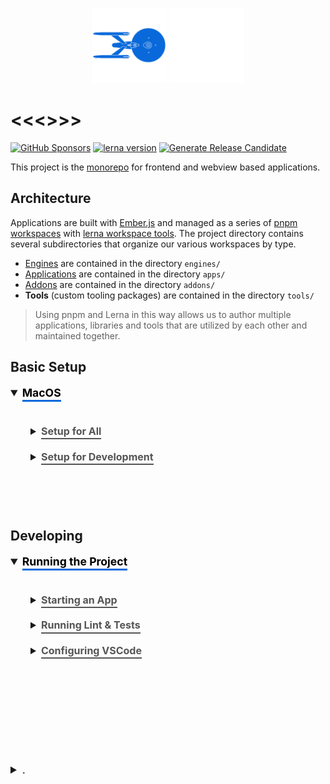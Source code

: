 <p align="center">
  <picture>
  <source
    srcset="./NCC-1701-a.svg"
    media="(prefers-color-scheme: dark)"
  />
  <source
    srcset="./NCC-1701-a-blue.svg"
    media="(prefers-color-scheme: light)"
  />
  <img
    class="project-logo"
    src="./NCC-1701-a-blue.svg#gh-light-mode-only"
    alt="Built with WarpDrive"
    width="120px"
    title="Built with WarpDrive"
    />
  <img
    class="project-logo"
    src="./NCC-1701-a.svg#gh-dark-mode-only"
    alt="Built with WarpDrive"
    width="120px"
    title="Built with WarpDrive" />
  </picture>
</p>

# <<<<projectName>>>>

[![GitHub Sponsors](https://img.shields.io/github/sponsors/<<<<githubUser>>>>)](https://github.com/sponsors/<<<<githubUser>>>>)
[![lerna version](https://img.shields.io/github/lerna-json/v/<<<<githubOrg>>>>/<<<<githubName>>>>)](https://lerna.js.org/)
[![Generate Release Candidate](https://github.com/<<<<githubOrg>>>>/<<<<githubName>>>>/actions/workflows/release.yml/badge.svg?event=workflow_dispatch)](https://github.com/<<<<githubOrg>>>>/<<<<githubName>>>>/actions/workflows/release.yml)

This project is the [monorepo](https://en.wikipedia.org/wiki/Monorepo) for frontend and webview based applications.

## Architecture

Applications are built with [Ember.js](https://emberjs.com/) and managed as a series of [pnpm workspaces](https://pnpm.io/workspaces) with [lerna workspace tools](https://github.com/lerna/lerna).
The project directory contains several subdirectories that organize our various workspaces by type.

 - [Engines](https://github.com/ember-engines/ember-engines) are contained in the directory `engines/`
 - [Applications](https://guides.emberjs.com/release/getting-started/anatomy-of-an-ember-app/) are contained in the directory `apps/`
 - [Addons](https://cli.emberjs.com/release/writing-addons/) are contained in the directory `addons/`
 - **Tools** (custom tooling packages) are contained in the directory `tools/`

 > Using pnpm and Lerna in this way allows us to author multiple applications, libraries and tools that are utilized by each other and maintained together.

## Basic Setup

<details open>
  <summary>
    <strong>MacOS</strong>
  </summary>

  <br>
  <details>
    <summary><strong>Setup for All</strong></summary>

1. If you haven't previously setup the command line tools for OSX, start by installing them by running the following command in the terminal.

```sh
xcode-select --install
```

2. Clone this repository locally from whichever directory you would like it to be in. For instance if you have a `github` directory you might `cd ~/github` first before cloning the repository. This will require you to have configured your [ssh keys](https://docs.github.com/en/enterprise-server@3.0/github/authenticating-to-github/connecting-to-github-with-ssh/adding-a-new-ssh-key-to-your-github-account).

```sh
git clone git@github.com:<<<<githubOrg>>>>/<<<<githubName>>>>.git
```

This will create a new folder `fnb` within the current directory containing the project files.

3. If your machine does not already have [volta](https://volta.sh/), make sure you have it installed. This will ensure that the correct [node](https://nodejs.org/en/about/releases/) version is available when within the project.

```sh
curl https://get.volta.sh | bash
```

4. Install `pnpm`

```sh
curl -fsSL https://get.pnpm.io/install.sh | sh -
```

5. Install dependencies.

```sh
pnpm install
```

  <br><br><br>
  </details>

  <details>
    <summary><strong>Setup for Development</strong></summary>

There is currently no additional setup needed for developing on the frontend beyond the instructions in `setup for all`. However, you may find it useful to have `ember-cli` globally available.

```sh
volta install ember-cli
```

You may also want to install [watchman](https://facebook.github.io/watchman/), which can help with many [performance situations during the build](https://cli.emberjs.com/release/basic-use/#additionalstepsformacandlinuxusers).

```sh
brew install watchman
```

  <br><br><br>
  </details>

<br><br>
</details>

## Developing

<details open>
  <summary><strong>Running the Project</strong></summary>

  <br>
  <details>
    <summary><strong>Starting an App</strong></summary>

```sh
npx start:<appName>:local
```

This will start the development server and launch a browser with the specified app.

If you would like more control over the build, test, and serve commands navigate to the respective
application and utilize the respective commands from within the given repository. This can be especially useful
when debugging or when trying to examine the difference between two versions/commits.
  <br><br><br>
  </details>

  <details>
    <summary><strong>Running Lint & Tests</strong></summary>

  ### Lint

  We run three separate forms of lint checks on our codebase. These checks run in CI on Pull Requests but you can also run them individually via the command line.
  
  These checks are configured in a way
    that they run lint on all of the projects within workspaces, but you can choose to switch into an individual project and run the same lint command within it as well. All root commands are in the `scripts` hash within [./package.json](./package.json) while individual project commands are in their respective `package.json` files.

  - Typescript Compiler Check: `npx lint:types` configured by [./.tsconfig.json](./.tsconfig.json)
  - Javascript & Typescript Lint: `npx lint:jsts` configured by [./.eslintrc.js](./.eslintrc.js)
  - Handlebars Linting: `npx lint:hbs` configured by [./.template-lintrc.js](./.template-lintrc.js)

  ### Test Commands

  In addition to various browser compatibility and scenario tests, we run two key sets of tests in CI. These commands are similarly found in the `scripts` hash within [./package.json](./package.json) with corresponding project commands located in respective respective `package.json` files.

  - Production Tests: `npx test:production`
  - Development Tests: `npx test:development`

  Production and development test scenarios run the same tests; however, production tests exclude tests that check for deprecations, asserts, and dev time checks to ensure our code still functions correctly with these things removed.

  ### Working on Tests

  Within an individual project you will often want to run the tests specific to that project only. From within that project's directory the same commands above will work; however, they may not give you the fastest feedback, while below options may. Multple ways of running tests are available, below we go into three key distinct methods.

  1. Accessing tests for any locally served development build.

  If you have an application running either via `npx start:<app-name>:local` or `ember serve`, then navigating to the `/tests` url will pull up and run the tests in the browser, allowing you to monitor and debug failures. If the application is serving at `localhost:4200`, then `localhost:4200/tests` will give access to the test.

  2. Launching the tests in their own browser context

  From within a project directory:

  ```sh
  ember test --serve
  ```

  You may also be interested in adding the flag `--no-launch` to prevent auto-launching a custom chrome instance so that you can use and manage the test run within an already open browser.

  The flag `--disable-live-reload` will prevent the test runner from attempting to launch additional browser instances when you've made changes while paused in a debugger.

  3. Separating out Build and Test

  By default `ember test --serve` will build the application, serve it up, and monitor for changes after which it will rebuild. Sometimes this is undesireable, – for instance when you want to run tests against multiple build specific to SHAs while determining where a problem was introduced – and it also prevents monitoring the terminal for build errors while running tests.

  We can separate the build and test serving into two commands within a project directory. First, the build command:

  ```sh
  ember build --watch --output-path="./dist"
  ```

  This tells ember to build the app, watch for and rebuild on changes, and put the built assets into the `dist` directory. If you need to build multiple commits, give them separate output paths!

  Next, connect your tests to the pre-built assets.

  ```sh
  ember test --serve --path="./dist" --test-port=0
  ```

  This tells the test command to serve up whatever assets are at `dist`. Whenever the build command rebuilds the test command will detect the changes to the final output, and refreshing your tests page will reflect them. Adding `--test-port=0` here tells the test command to pick a random available port to serve on, ensuring we can have multiple test server instances if needed.

  
  <br><br><br>
  </details>

  <details>
    <summary><strong>Configuring VSCode</strong></summary>

  Microsoft's Visual Studio Code application (VSCode) is a free and widely used editor for frontend programming (javascript/typescript/html/css/jsx etc.) as well as for some backend languages. Other editors are more specialized for languages like Java (which our backend is written in) so at some point you may want to install a different editor such as IntelliJ if working on backend files.

  Download: https://code.visualstudio.com/

  Once you have downloaded and launched Visual Studio Code there are a number of plugins/extensions you will want to consider adding and configuring.

  - EditorConfig for VS Code | by EditorConfig
  - Ember Colorizer and Theme | by ciena-blueplanet
  - Eslint | by Microsoft
  - GitLens | by GitKraken
  - Glint | by TypedEmber
  - Live Share, Live Share Audio, and Live Share Extension Pack | by Microsoft
  - Prettier - Code formatter | by Prettier
  - Prettier for Handlebars | by Ember Tooling
  - Unstable Ember Language Server | by lifeart
  - Visual Studio IntelliCode | by Microsoft
  - Markdown Preview Github Styling | by Matt Bierner

  <br><br><br>
  </details>

<br><br>
</details>

<br><br><br><br>
 <details>
   <summary>.</summary>

  <style type="text/css">
    img.logo {
       padding: 0 5em 1em 5em;
       width: 100px;
       border-bottom: 2px solid #0969da;
       margin: 0 auto;
       display: block;
     }
    details > summary {
      font-size: 1.1rem;
      line-height: 1rem;
      margin-bottom: 1rem;
    }
    details {
      font-size: 1rem;
    }
    details > summary strong {
      display: inline-block;
      padding: .2rem 0;
      color: #000;
      border-bottom: 3px solid #0969da;
    }

    details > details {
      margin-left: 2rem;
    }
    details > details > summary {
      font-size: 1rem;
      line-height: 1rem;
      margin-bottom: 1rem;
    }
    details > details > summary strong {
      display: inline-block;
      padding: .2rem 0;
      color: #555;
      border-bottom: 2px solid #555;
    }
    details > details {
      font-size: .85rem;
    }

    @media (prefers-color-scheme: dark) {
      details > summary strong {
        color: #fff;
      }
    }
    @media (prefers-color-scheme: dark) {
      details > details > summary strong {
        color: #afaba0;
      border-bottom: 2px solid #afaba0;
      }
    }
  </style>
</details>
